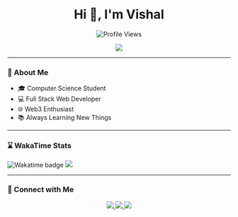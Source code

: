 <h1 align="center">Hi 👋, I'm Vishal</h1>

<p align="center">
  <img src="https://komarev.com/ghpvc/?username=iVishalCode&label=Profile%20Views&color=0e75b6&style=for-the-badge" alt="Profile Views" />
</p>

<p align="center">
  <a href="https://github.com/iVishalCode/readme-typing-svg">
    <img src="https://readme-typing-svg.herokuapp.com?lines=Computer+Science+Student;Full+Stack+Web+Developer;Freelancer;WEB3+Enthusiast;Always+Learning+New+Things&center=true&width=500&height=45&font=Fira+Code&color=00FEEF&vCenter=true&pause=1000">
  </a>
</p>

---

### 🧠 About Me
- 🎓 Computer Science Student  
- 💻 Full Stack Web Developer  
- 🌐 Web3 Enthusiast  
- 📚 Always Learning New Things  

---

### ⌛ WakaTime Stats

<p align="left">
  <img src="https://wakatime.com/badge/user/4e47c5cf-xxxx-xxxx-xxxx-yyyyyyyyyy.svg" alt="Wakatime badge" />
  <img src="https://img.shields.io/badge/Code%20Time-50hrs%2043mins-blue?style=flat-square&logo=wakatime&logoColor=white" />
</p>

<!-- Optional: you can embed your real WakaTime badge by replacing with your UUID -->

---

### 🤝 Connect with Me

<p align="center">
  <a href="https://linkedin.com/in/vishal-kumar-779054260" target="_blank">
    <img src="https://img.shields.io/badge/LinkedIn-0A66C2?style=for-the-badge&logo=linkedin&logoColor=white" />
  </a>
  <a href="https://twitter.com/iVishalCsx" target="_blank">
    <img src="https://img.shields.io/badge/Twitter-1DA1F2?style=for-the-badge&logo=twitter&logoColor=white" />
  </a>
  <a href="mailto:vishalcsx@gmail.com" target="_blank">
    <img src="https://img.shields.io/badge/Email-D14836?style=for-the-badge&logo=gmail&logoColor=white" />
  </a>
</p>
